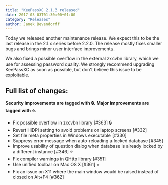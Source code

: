 ```yaml
---
title: "KeePassXC 2.1.3 released"
date: 2017-03-03T01:30:00+01:00
category: "Releases"
author: Janek Bevendorff
---
```


Today we released another maintenance release. We expect this to be the last release in the 2.1.x series before 2.2.0.
The release mostly fixes smaller bugs and brings minor user interface improvements.

We also fixed a possible overflow in the external zxcvbn library, which we use for assessing password quality.
We strongly recommend upgrading KeePassXC as soon as possible, but don't believe this issue to be exploitable.

<!--more-->

## Full list of changes:

**Security improvements are tagged with 🔒.**
**Major improvements are tagged with ⭐️.**

- Fix possible overflow in zxcvbn library [#363] 🔒 
- Revert HiDPI setting to avoid problems on laptop screens [#332]
- Set file meta properties in Windows executable [#330]
- Suppress error message when auto-reloading a locked database [#345]
- Improve usability of question dialog when database is already locked by a different instance [#346] ⭐️ 
- Fix compiler warnings in QHttp library [#351]
- Use unified toolbar on Mac OS X [#361] ⭐️ 
- Fix an issue on X11 where the main window would be raised instead of closed on Alt+F4 [#362]
